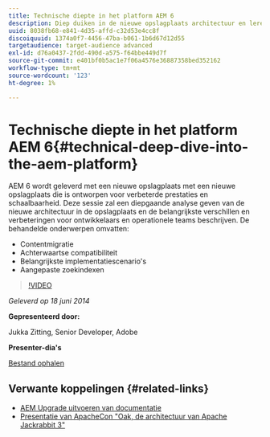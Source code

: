 ```yaml
---
title: Technische diepte in het platform AEM 6
description: Diep duiken in de nieuwe opslagplaats architectuur en leren de belangrijkste verschillen en verbeteringen voor ontwikkelaars en verrichtingenteams.
uuid: 8038fb68-e841-4d35-affd-c32d53e4cc8f
discoiquuid: 1374a0f7-4456-47ba-b061-1b6d67d12d55
targetaudience: target-audience advanced
exl-id: d76a0437-2fdd-490d-a575-f64bbe449d7f
source-git-commit: e401bf0b5ac1e7f06a4576e36887358bed352162
workflow-type: tm+mt
source-wordcount: '123'
ht-degree: 1%

---
```


# Technische diepte in het platform AEM 6{#technical-deep-dive-into-the-aem-platform}

AEM 6 wordt geleverd met een nieuwe opslagplaats met een nieuwe opslagplaats die is ontworpen voor verbeterde prestaties en schaalbaarheid. Deze sessie zal een diepgaande analyse geven van de nieuwe architectuur in de opslagplaats en de belangrijkste verschillen en verbeteringen voor ontwikkelaars en operationele teams beschrijven. De behandelde onderwerpen omvatten:

* Contentmigratie
* Achterwaartse compatibiliteit
* Belangrijkste implementatiescenario&#39;s
* Aangepaste zoekindexen

>[!VIDEO](https://video.tv.adobe.com/v/19518/?quality=9)

*Geleverd op 18 juni 2014*

**Gepresenteerd door:**

Jukka Zitting, Senior Developer, Adobe

**Presenter-dia&#39;s**

[Bestand ophalen](assets/technical-deep-dive-of-the-aem-6-platform.pdf)

## Verwante koppelingen {#related-links}

* [AEM Upgrade uitvoeren van documentatie](https://docs.adobe.com/content/docs/en/aem/6-0/deploy/upgrade.html)
* [Presentatie van ApacheCon &quot;Oak, de architectuur van Apache Jackrabbit 3&quot;](https://www.slideshare.net/jukka/oak-the-architecture-of-apache-jackrabbit-3)
